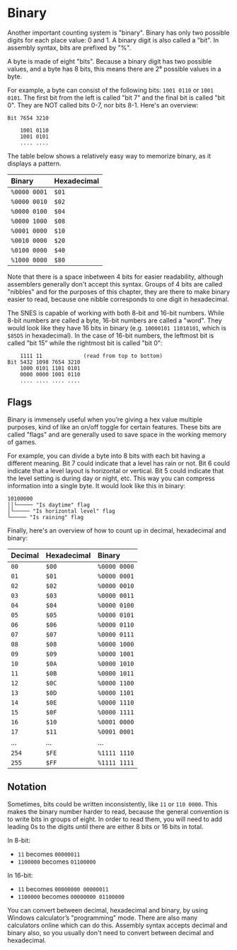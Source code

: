 # Binary

Another important counting system is "binary". Binary has only two possible digits for each place value: 0 and 1. A binary digit is also called a "bit". In assembly syntax, bits are prefixed by "%".

A byte is made of eight "bits". Because a binary digit has two possible values, and a byte has 8 bits, this means there are 2⁸ possible values in a byte.

For example, a byte can consist of the following bits: `1001 0110` or `1001 0101`. The first bit from the left is called "bit 7" and the final bit is called "bit 0". They are NOT called bits 0-7, nor bits 8-1. Here's an overview:

```
Bit 7654 3210

    1001 0110
    1001 0101
    .... ....
```

The table below shows a relatively easy way to memorize binary, as it displays a pattern.

| Binary | Hexadecimal |
| :--- | :--- |
| `%0000 0001` | `$01` |
| `%0000 0010` | `$02` |
| `%0000 0100` | `$04` |
| `%0000 1000` | `$08` |
| `%0001 0000` | `$10` |
| `%0010 0000` | `$20` |
| `%0100 0000` | `$40` |
| `%1000 0000` | `$80` |

Note that there is a space inbetween 4 bits for easier readability, although assemblers generally don't accept this syntax. Groups of 4 bits are called "nibbles" and for the purposes of this chapter, they are there to make binary easier to read, because one nibble corresponds to one digit in hexadecimal.

The SNES is capable of working with both 8-bit and 16-bit numbers. While 8-bit numbers are called a byte, 16-bit numbers are called a "word". They would look like they have 16 bits in binary (e.g. `10000101 11010101`, which is `$85D5` in hexadecimal). In the case of 16-bit numbers, the leftmost bit is called "bit 15" while the rightmost bit is called "bit 0":

```
    1111 11             (read from top to bottom)            
Bit 5432 1098 7654 3210
    1000 0101 1101 0101
    0000 0000 1001 0110
    .... .... .... ....
```

## Flags

Binary is immensely useful when you’re giving a hex value multiple purposes, kind of like an on/off toggle for certain features. These bits are called "flags" and are generally used to save space in the working memory of games.

For example, you can divide a byte into 8 bits with each bit having a different meaning. Bit 7 could indicate that a level has rain or not. Bit 6 could indicate that a level layout is horizontal or vertical. Bit 5 could indicate that the level setting is during day or night, etc. This way you can compress information into a single byte. It would look like this in binary:

```text
10100000
││└───── "Is daytime" flag
│└───── "Is horizontal level" flag
└───── "Is raining" flag
```

Finally, here's an overview of how to count up in decimal, hexadecimal and binary:

| Decimal | Hexadecimal | Binary |
| :--- | :--- | :--- |
| `00` | `$00` | `%0000 0000` |
| `01` | `$01` | `%0000 0001` |
| `02` | `$02` | `%0000 0010` |
| `03` | `$03` | `%0000 0011` |
| `04` | `$04` | `%0000 0100` |
| `05` | `$05` | `%0000 0101` |
| `06` | `$06` | `%0000 0110` |
| `07` | `$07` | `%0000 0111` |
| `08` | `$08` | `%0000 1000` |
| `09` | `$09` | `%0000 1001` |
| `10` | `$0A` | `%0000 1010` |
| `11` | `$0B` | `%0000 1011` |
| `12` | `$0C` | `%0000 1100` |
| `13` | `$0D` | `%0000 1101` |
| `14` | `$0E` | `%0000 1110` |
| `15` | `$0F` | `%0000 1111` |
| `16` | `$10` | `%0001 0000` |
| `17` | `$11` | `%0001 0001` |
| ... | ... | ... |
| `254` | `$FE` | `%1111 1110` |
| `255` | `$FF` | `%1111 1111` |

## Notation

Sometimes, bits could be written inconsistently, like `11` or `110 0000`. This makes the binary number harder to read, because the general convention is to write bits in groups of eight. In order to read them, you will need to add leading 0s to the digits until there are either 8 bits or 16 bits in total.

In 8-bit:

* `11` becomes `00000011`
* `1100000` becomes `01100000`

In 16-bit:

* `11` becomes `00000000 00000011`
* `1100000` becomes `00000000 01100000`

You can convert between decimal, hexadecimal and binary, by using Windows calculator’s "programming" mode. There are also many calculators online which can do this. Assembly syntax accepts decimal and binary also, so you usually don't need to convert between decimal and hexadecimal.
